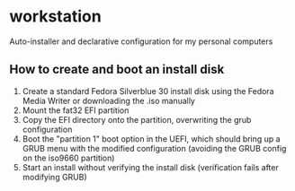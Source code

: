 # workstation
Auto-installer and declarative configuration for my personal computers

## How to create and boot an install disk
1. Create a standard Fedora Silverblue 30 install disk using the Fedora Media Writer or downloading the .iso manually
2. Mount the fat32 EFI partition
3. Copy the EFI directory onto the partition, overwriting the grub configuration
4. Boot the "partition 1" boot option in the UEFI, which should bring up a GRUB menu with the modified configuration (avoiding the GRUB config on the iso9660 partition)
5. Start an install without verifying the install disk (verification fails after modifying GRUB)
